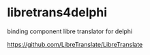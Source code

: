 # libretrans4delphi
binding component libre translator for delphi

https://github.com/LibreTranslate/LibreTranslate
